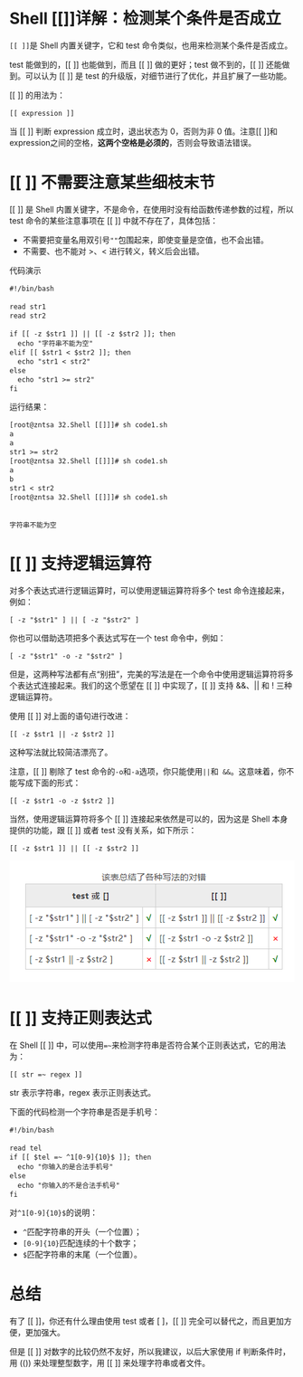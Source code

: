 # Shell [[]]详解：检测某个条件是否成立
`[[ ]]`是 Shell 内置关键字，它和 test 命令类似，也用来检测某个条件是否成立。

test 能做到的，[[ ]] 也能做到，而且 [[ ]] 做的更好；test 做不到的，[[ ]] 还能做到。可以认为 [[ ]] 是 test 的升级版，对细节进行了优化，并且扩展了一些功能。

[[ ]] 的用法为：
```shell
[[ expression ]]
```

当 [[ ]] 判断 expression 成立时，退出状态为 0，否则为非 0 值。注意[[ ]]和expression之间的空格，**这两个空格是必须的**，否则会导致语法错误。

# [[ ]] 不需要注意某些细枝末节
[[ ]] 是 Shell 内置关键字，不是命令，在使用时没有给函数传递参数的过程，所以 test 命令的某些注意事项在 [[ ]] 中就不存在了，具体包括：
+ 不需要把变量名用双引号`""`包围起来，即使变量是空值，也不会出错。
+ 不需要、也不能对 >、< 进行转义，转义后会出错。

代码演示
```shell
#!/bin/bash

read str1
read str2

if [[ -z $str1 ]] || [[ -z $str2 ]]; then
  echo "字符串不能为空"
elif [[ $str1 < $str2 ]]; then
  echo "str1 < str2"
else
  echo "str1 >= str2"
fi
```
运行结果：
```shell
[root@zntsa 32.Shell [[]]]# sh code1.sh 
a
a
str1 >= str2
[root@zntsa 32.Shell [[]]]# sh code1.sh 
a
b
str1 < str2
[root@zntsa 32.Shell [[]]]# sh code1.sh 


字符串不能为空
```
# [[ ]] 支持逻辑运算符
对多个表达式进行逻辑运算时，可以使用逻辑运算符将多个 test 命令连接起来，例如：
```shell
[ -z "$str1" ] || [ -z "$str2" ]
```
你也可以借助选项把多个表达式写在一个 test 命令中，例如：
```shell
[ -z "$str1" -o -z "$str2" ]
```
但是，这两种写法都有点“别扭”，完美的写法是在一个命令中使用逻辑运算符将多个表达式连接起来。我们的这个愿望在 [[ ]] 中实现了，[[ ]]  支持 &&、|| 和 ! 三种逻辑运算符。

使用 [[ ]] 对上面的语句进行改进：

```shell
[[ -z $str1 || -z $str2 ]]
```
这种写法就比较简洁漂亮了。

注意，[[ ]] 剔除了 test 命令的`-o`和`-a`选项，你只能使用` || `和` &&`。这意味着，你不能写成下面的形式：
```shell
[[ -z $str1 -o -z $str2 ]]
```
当然，使用逻辑运算符将多个 [[ ]] 连接起来依然是可以的，因为这是 Shell 本身提供的功能，跟 [[ ]] 或者 test 没有关系，如下所示：
```shell
[[ -z $str1 ]] || [[ -z $str2 ]]
```
![img.png](img.png)

# [[ ]] 支持正则表达式
在 Shell [[ ]] 中，可以使用`=~`来检测字符串是否符合某个正则表达式，它的用法为：
```shell
[[ str =~ regex ]]
```
str 表示字符串，regex 表示正则表达式。

下面的代码检测一个字符串是否是手机号：
```shell
#!/bin/bash

read tel
if [[ $tel =~ ^1[0-9]{10}$ ]]; then
  echo "你输入的是合法手机号"
else
  echo "你输入的不是合法手机号"
fi
```

对`^1[0-9]{10}$`的说明：
+ `^`匹配字符串的开头（一个位置）；
+ `[0-9]{10}`匹配连续的十个数字；
+ `$`匹配字符串的末尾（一个位置）。

# 总结
有了 [[ ]]，你还有什么理由使用 test 或者 [ ]，[[ ]] 完全可以替代之，而且更加方便，更加强大。

但是 [[ ]] 对数字的比较仍然不友好，所以我建议，以后大家使用 if 判断条件时，用 (()) 来处理整型数字，用 [[ ]] 来处理字符串或者文件。

